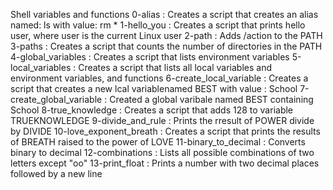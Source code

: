 Shell variables and functions
0-alias : Creates a script that creates an alias named: ls with value: rm *
1-hello_you : Creates a script that prints hello user, where user is the current Linux user
2-path : Adds /action to the PATH
3-paths : Creates a script that counts the number of directories in the PATH
4-global_variables : Creates a script that lists environment variables
5-local_variables : Creates a script that lists all local variables and environment variables, and functions
6-create_local_variable : Creates a script that creates a new lcal variablenamed BEST with value : School
7-create_global_variable : Created a global varibale named BEST containing School
8-true_knowledge : Creates a script that adds 128 to variable TRUEKNOWLEDGE
9-divide_and_rule : Prints the rresult of POWER divide by DIVIDE
10-love_exponent_breath : Creates a script that prints the results of BREATH raised to the power of LOVE
11-binary_to_decimal : Converts binary to decimal
12-combinations : Lists all possible combinations of two letters except "oo"
13-print_float : Prints a number with two decimal places followed by a new line
